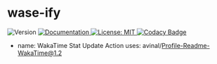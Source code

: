 # wase-ify
<p>
  <img alt="Version" src="https://img.shields.io/badge/version-0.1.0-blue.svg?cacheSeconds=2592000" />
  <a href="README.md" target="_blank">
    <img alt="Documentation" src="https://img.shields.io/badge/documentation-yes-brightgreen.svg" />
  </a>
  <a href="LICENSE" target="_blank">
    <img alt="License: MIT" src="https://img.shields.io/badge/License-MIT-yellow.svg" />
  </a>
<a href="https://www.codacy.com?utm_source=github.com&amp;utm_medium=referral&amp;utm_content=Mogakamo/wase-ify&amp;utm_campaign=Badge_Grade" target="_blank">
    <img alt="Codacy Badge" src="https://app.codacy.com/project/badge/Grade/9523e7c1797e486b842bd63bc7bc540f">
  </a>
 </p>

- name: WakaTime Stat Update Action
  uses: avinal/Profile-Readme-WakaTime@1.2
